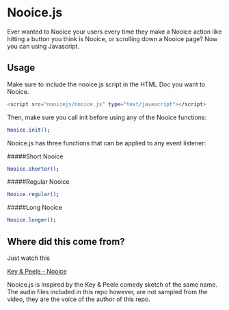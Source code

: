 Nooice.js
======

Ever wanted to Nooice your users every time they make a Nooice action like hitting a button you think is Nooice, or scrolling down a Nooice page? Now you can using Javascript. 

Usage
-----

Make sure to include the nooice.js script in the HTML Doc you want to Nooice.

```sh
<script src="nooicejs/nooice.js" type="text/javascript"></script>
```

Then, make sure you call init before using any of the Nooice functions:
```sh
Nooice.init();
```
Nooice.js has three functions that can be applied to any event listener:

#####Short Nooice
```sh
Nooice.shorter();
```
#####Regular Nooice
```sh
Nooice.regular();
```
#####Long Nooice
```sh
Nooice.longer();
```

Where did this come from?
------

Just watch this

[Key & Peele - Nooice](https://www.youtube.com/watch?v=rQnYi3z56RE)

Nooice.js is inspired by the Key & Peele comedy sketch of the same name. The audio files included in this repo however, are not sampled from the video, they are the voice of the author of this repo.





